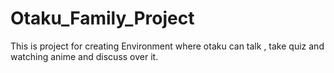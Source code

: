 # Otaku_Family_Project
This is project for creating Environment where otaku can talk , take quiz and watching anime and discuss over it. 
